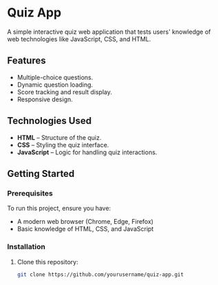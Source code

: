 # Quiz App

A simple interactive quiz web application that tests users' knowledge of web technologies like JavaScript, CSS, and HTML.

## Features

- Multiple-choice questions.
- Dynamic question loading.
- Score tracking and result display.
- Responsive design.

## Technologies Used

- **HTML** – Structure of the quiz.
- **CSS** – Styling the quiz interface.
- **JavaScript** – Logic for handling quiz interactions.

## Getting Started

### Prerequisites
To run this project, ensure you have:
- A modern web browser (Chrome, Edge, Firefox)
- Basic knowledge of HTML, CSS, and JavaScript

### Installation
1. Clone this repository:
   ```sh
   git clone https://github.com/yourusername/quiz-app.git
